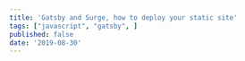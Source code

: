 ```yaml
---
title: 'Gatsby and Surge, how to deploy your static site'
tags: ["javascript", "gatsby", ]
published: false
date: '2019-08-30'
---
```


